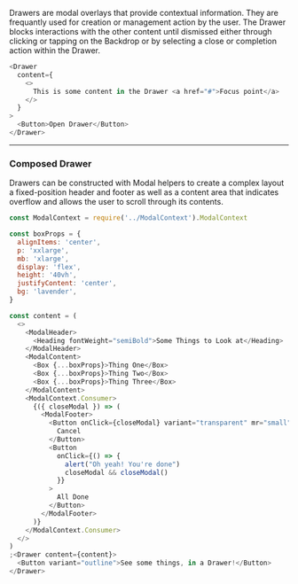 Drawers are modal overlays that provide contextual information. They are frequantly used for creation or management action by the user. The Drawer blocks interactions with the other content until dismissed either through clicking or tapping on the Backdrop or by selecting a close or completion action within the Drawer.

```js
<Drawer
  content={
    <>
      This is some content in the Drawer <a href="#">Focus point</a>
    </>
  }
>
  <Button>Open Drawer</Button>
</Drawer>
```

---

### Composed Drawer

Drawers can be constructed with Modal helpers to create a complex layout a fixed-position header and footer as well as a content area that indicates overflow and allows the user to scroll through its contents.

```js
const ModalContext = require('../ModalContext').ModalContext

const boxProps = {
  alignItems: 'center',
  p: 'xxlarge',
  mb: 'xlarge',
  display: 'flex',
  height: '40vh',
  justifyContent: 'center',
  bg: 'lavender',
}

const content = (
  <>
    <ModalHeader>
      <Heading fontWeight="semiBold">Some Things to Look at</Heading>
    </ModalHeader>
    <ModalContent>
      <Box {...boxProps}>Thing One</Box>
      <Box {...boxProps}>Thing Two</Box>
      <Box {...boxProps}>Thing Three</Box>
    </ModalContent>
    <ModalContext.Consumer>
      {({ closeModal }) => (
        <ModalFooter>
          <Button onClick={closeModal} variant="transparent" mr="small">
            Cancel
          </Button>
          <Button
            onClick={() => {
              alert("Oh yeah! You're done")
              closeModal && closeModal()
            }}
          >
            All Done
          </Button>
        </ModalFooter>
      )}
    </ModalContext.Consumer>
  </>
)
;<Drawer content={content}>
  <Button variant="outline">See some things, in a Drawer!</Button>
</Drawer>
```
